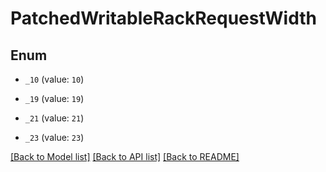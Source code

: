 # PatchedWritableRackRequestWidth

## Enum


* `_10` (value: `10`)

* `_19` (value: `19`)

* `_21` (value: `21`)

* `_23` (value: `23`)


[[Back to Model list]](../README.md#documentation-for-models) [[Back to API list]](../README.md#documentation-for-api-endpoints) [[Back to README]](../README.md)


